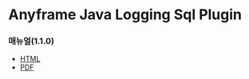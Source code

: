 Anyframe Java Logging Sql Plugin
====

### 매뉴얼(1.1.0)
* [HTML](http://dev.anyframejava.org/docs/anyframe/plugin/optional/logging-sql/1.1.0/reference/htmlsingle/logging-sql.html)
* [PDF](http://dev.anyframejava.org/docs/anyframe/plugin/optional/logging-sql/1.1.0/reference/pdf/logging-sql-1.1.0.pdf)
